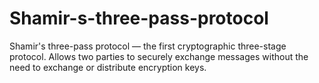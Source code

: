 # Shamir-s-three-pass-protocol
Shamir's three-pass protocol —  the first cryptographic three-stage protocol. Allows two parties to securely exchange messages without the need to exchange or distribute encryption keys.
